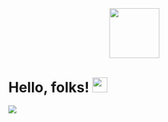 
<div id="header" align="center">
  <img src="https://media.giphy.com/media/M9gbBd9nbDrOTu1Mqx/giphy.gif" width="100"/>
</div>

# Hello, folks! <img src="https://raw.githubusercontent.com/MartinHeinz/MartinHeinz/master/wave.gif" width="30px">


![](https://img.shields.io/badge/Code-C/C++/Java-informational?style=flat&logo=<LOGO_NAME>&logoColor=white&color=2bbc8a) 




<!-- Actual text -->

<!--You can find me  on [![LinkedIn][2.2]][2]. need to uncomment this, to make linkedin profile to accure!!! 

<!-- Icons -->


[2.2]: https://raw.githubusercontent.com/MartinHeinz/MartinHeinz/master/linkedin-3-16.png (LinkedIn)

<!-- Links to your social media accounts -->


[2]: https://www.linkedin.com/in/ilya-averuk-4944951b8/


